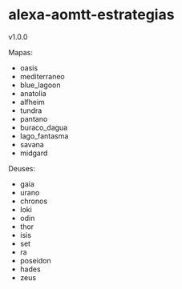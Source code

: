 # alexa-aomtt-estrategias


v1.0.0

Mapas:

- oasis
- mediterraneo
- blue_lagoon
- anatolia
- alfheim
- tundra
- pantano
- buraco_dagua
- lago_fantasma
- savana
- midgard

Deuses:

- gaia
- urano
- chronos
- loki
- odin
- thor
- isis
- set
- ra
- poseidon
- hades
- zeus
